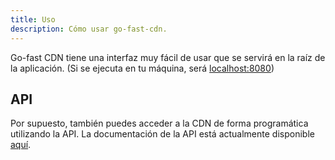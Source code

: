 ```yaml
---
title: Uso
description: Cómo usar go-fast-cdn.
---
```


Go-fast CDN tiene una interfaz muy fácil de usar que se servirá en la raíz de la aplicación. (Si se ejecuta en tu máquina, será [localhost:8080](http://localhost:8080/))

## API

Por supuesto, también puedes acceder a la CDN de forma programática utilizando la API. La documentación de la API está actualmente disponible [aquí](https://go-fast-cdn.stoplight.io/docs/go-fast-cdn/ko06k96f2hywu-go-fast-cdn).
